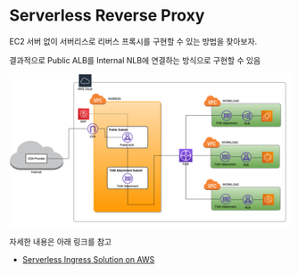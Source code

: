 # Serverless Reverse Proxy

EC2 서버 없이 서버리스로 리버스 프록시를 구현할 수 있는 방법을 찾아보자.

결과적으로 Public ALB를 Internal NLB에 연결하는 방식으로 구현할 수 있음

![Architecture of Serverless Reverse Proxy](./assets/reverse-proxy-1.png)

자세한 내용은 아래 링크를 참고

- [Serverless Ingress Solution on AWS](https://jackiechen.blog/2022/09/07/serverless-ingress-solution-on-aws/)